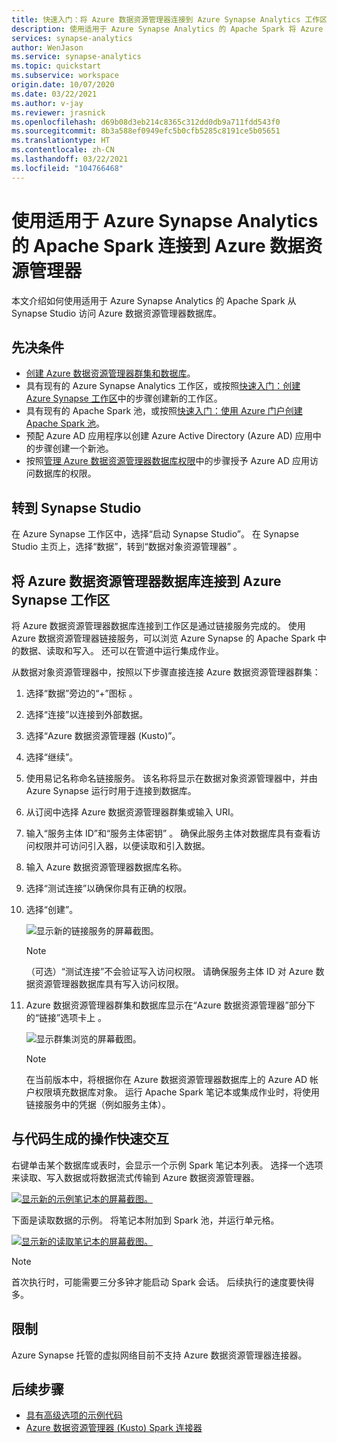```yaml
---
title: 快速入门：将 Azure 数据资源管理器连接到 Azure Synapse Analytics 工作区
description: 使用适用于 Azure Synapse Analytics 的 Apache Spark 将 Azure 数据资源管理器群集连接到 Azure Synapse Analytics 工作区。
services: synapse-analytics
author: WenJason
ms.service: synapse-analytics
ms.topic: quickstart
ms.subservice: workspace
origin.date: 10/07/2020
ms.date: 03/22/2021
ms.author: v-jay
ms.reviewer: jrasnick
ms.openlocfilehash: d69b08d3eb214c8365c312dd0db9a711fdd543f0
ms.sourcegitcommit: 8b3a588ef0949efc5b0cfb5285c8191ce5b05651
ms.translationtype: HT
ms.contentlocale: zh-CN
ms.lasthandoff: 03/22/2021
ms.locfileid: "104766468"
---
```

# <a name="connect-to-azure-data-explorer-using-apache-spark-for-azure-synapse-analytics"></a>使用适用于 Azure Synapse Analytics 的 Apache Spark 连接到 Azure 数据资源管理器

本文介绍如何使用适用于 Azure Synapse Analytics 的 Apache Spark 从 Synapse Studio 访问 Azure 数据资源管理器数据库。

## <a name="prerequisites"></a>先决条件

* [创建 Azure 数据资源管理器群集和数据库](/data-explorer/create-cluster-database-portal)。
* 具有现有的 Azure Synapse Analytics 工作区，或按照[快速入门：创建 Azure Synapse 工作区](./quickstart-create-workspace.md)中的步骤创建新的工作区。
* 具有现有的 Apache Spark 池，或按照[快速入门：使用 Azure 门户创建 Apache Spark 池](./quickstart-create-apache-spark-pool-portal.md)。
* 预配 Azure AD 应用程序以创建 Azure Active Directory (Azure AD) 应用中的步骤创建一个新池。
* 按照[管理 Azure 数据资源管理器数据库权限](/data-explorer/manage-database-permissions)中的步骤授予 Azure AD 应用访问数据库的权限。

## <a name="go-to-synapse-studio"></a>转到 Synapse Studio

在 Azure Synapse 工作区中，选择“启动 Synapse Studio”。 在 Synapse Studio 主页上，选择“数据”，转到“数据对象资源管理器” 。

## <a name="connect-an-azure-data-explorer-database-to-an-azure-synapse-workspace"></a>将 Azure 数据资源管理器数据库连接到 Azure Synapse 工作区

将 Azure 数据资源管理器数据库连接到工作区是通过链接服务完成的。 使用 Azure 数据资源管理器链接服务，可以浏览 Azure Synapse 的 Apache Spark 中的数据、读取和写入。 还可以在管道中运行集成作业。

从数据对象资源管理器中，按照以下步骤直接连接 Azure 数据资源管理器群集：

1. 选择“数据”旁边的“+”图标 。
1. 选择“连接”以连接到外部数据。
1. 选择“Azure 数据资源管理器 (Kusto)”。
1. 选择“继续”。
1. 使用易记名称命名链接服务。 该名称将显示在数据对象资源管理器中，并由 Azure Synapse 运行时用于连接到数据库。
1. 从订阅中选择 Azure 数据资源管理器群集或输入 URI。
1. 输入“服务主体 ID”和“服务主体密钥” 。 确保此服务主体对数据库具有查看访问权限并可访问引入器，以便读取和引入数据。
1. 输入 Azure 数据资源管理器数据库名称。
1. 选择“测试连接”以确保你具有正确的权限。
1. 选择“创建”。

    ![显示新的链接服务的屏幕截图。](./media/quickstart-connect-azure-data-explorer/003-new-linked-service.png)

    > [!NOTE]
    > （可选）“测试连接”不会验证写入访问权限。 请确保服务主体 ID 对 Azure 数据资源管理器数据库具有写入访问权限。

1. Azure 数据资源管理器群集和数据库显示在“Azure 数据资源管理器”部分下的“链接”选项卡上 。

    ![显示群集浏览的屏幕截图。](./media/quickstart-connect-azure-data-explorer/004-browse-clusters.png)

    > [!NOTE]
    > 在当前版本中，将根据你在 Azure 数据资源管理器数据库上的 Azure AD 帐户权限填充数据库对象。 运行 Apache Spark 笔记本或集成作业时，将使用链接服务中的凭据（例如服务主体）。

## <a name="quickly-interact-with-code-generated-actions"></a>与代码生成的操作快速交互

右键单击某个数据库或表时，会显示一个示例 Spark 笔记本列表。 选择一个选项来读取、写入数据或将数据流式传输到 Azure 数据资源管理器。

[![显示新的示例笔记本的屏幕截图。](./media/quickstart-connect-azure-data-explorer/005-new-notebook.png)](./media/quickstart-connect-azure-data-explorer/005-new-notebook.png#lightbox)

下面是读取数据的示例。 将笔记本附加到 Spark 池，并运行单元格。

[![显示新的读取笔记本的屏幕截图。](./media/quickstart-connect-azure-data-explorer/006-read-data.png)](./media/quickstart-connect-azure-data-explorer/006-read-data.png#lightbox)

   > [!NOTE]
   > 首次执行时，可能需要三分多钟才能启动 Spark 会话。 后续执行的速度要快得多。

## <a name="limitations"></a>限制

Azure Synapse 托管的虚拟网络目前不支持 Azure 数据资源管理器连接器。

## <a name="next-steps"></a>后续步骤

* [具有高级选项的示例代码](https://github.com/Azure/azure-kusto-spark/blob/master/samples/src/main/python/SynapseSample.py)
* [Azure 数据资源管理器 (Kusto) Spark 连接器](https://github.com/Azure/azure-kusto-spark)